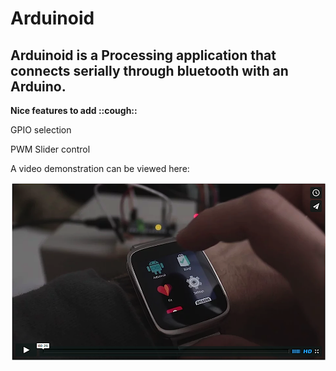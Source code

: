 <h1>Arduinoid</h1>

<h2>Arduinoid is a Processing application that connects serially through bluetooth with an Arduino.</h2>

<b>Nice features to add ::cough::  </b>
<p>GPIO selection</p>
<p>PWM Slider control</p>

A video demonstration can be viewed here: 

[![ScreenShot](https://github.com/danieljayB/Arduinoid/blob/master/data/arduinoidVid.png)](https://vimeo.com/117010925)

